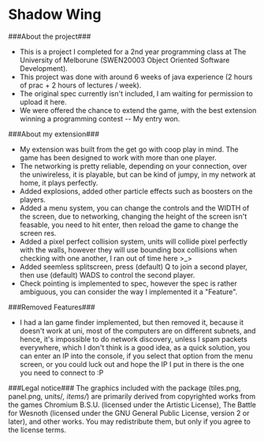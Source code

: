 Shadow Wing
=========

###About the project###
 - This is a project I completed for a 2nd year programming class at The University of Melborune (SWEN20003 Object Oriented Software Development).
 - This project was done with around 6 weeks of java experience (2 hours of prac + 2 hours of lectures / week).
 - The original spec currently isn't included, I am waiting for permission to upload it here.
 - We were offered the chance to extend the game, with the best extension winning a programming contest -- My entry won.

###About my extension###
 - My extension was built from the get go with coop play in mind. The game has been designed to work with more than one player.
 - The networking is pretty reliable, depending on your connection, over the uniwireless, it is playable, but can be kind of jumpy, in my network at home, it plays perfectly.
 - Added explosions, added other particle effects such as boosters on the players.
 - Added a menu system, you can change the controls and the WIDTH of the screen, due to networking, changing the height of the screen isn't feasable, you need to hit enter, then reload the game to change the screen res.
 - Added a pixel perfect collision system, units will collide pixel perfectly with the walls, however they will use bounding box collisions when checking with one another, I ran out of time here >_>
 - Added seemless splitscreen, press (default) Q to join a second player, then use (default) WADS to control the second player.
 - Check pointing is implemented to spec, however the spec is rather ambiguous, you can consider the way I implemented it a "Feature".

###Removed Features###
 - I had a lan game finder implemented, but then removed it, because it doesn't work at uni, most of the computers are on different subnets, and hence, it's impossible to do network discovery, unless I spam packets everywhere, which I don't think is a good idea, as a quick solution, you can enter an IP into the console, if you select that option from the menu screen, or you could luck out and hope the IP I put in there is the one you need to connect to :P

###Legal notice###
The graphics included with the package (tiles.png, panel.png, units/*, items/*) are primarily derived from copyrighted works from the games Chromium B.S.U. (licensed under the Artistic License), The Battle for Wesnoth (licensed under the GNU General Public License, version 2 or later), and other works. You may redistribute them, but only if you agree to the license terms.